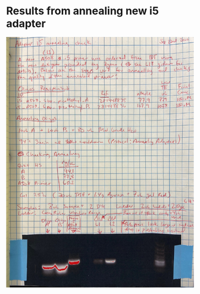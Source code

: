 # Results from annealing new i5 adapter

![](https://github.com/epigeneticstoocean/2018OAExp_larvae/blob/master/figures/pg26_2020Sep22_AnnealingAdapters.jpg)

